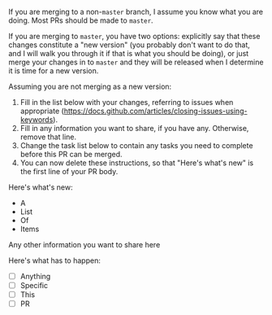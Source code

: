 If you are merging to a non-`master` branch, I assume you know what you are doing. Most PRs should be made to `master`.

If you are merging to `master`, you have two options: explicitly say that these changes constitute a "new version" (you probably don't want to do that, and I will walk you through it if that is what you should be doing), or just merge your changes in to `master` and they will be released when I determine it is time for a new version.

Assuming you are not merging as a new version:
1. Fill in the list below with your changes, referring to issues when appropriate (https://docs.github.com/articles/closing-issues-using-keywords).
1. Fill in any information you want to share, if you have any. Otherwise, remove that line.
1. Change the task list below to contain any tasks you need to complete before this PR can be merged.
1. You can now delete these instructions, so that "Here's what's new" is the first line of your PR body.

Here's what's new:
- A
- List
- Of
- Items

Any other information you want to share here

Here's what has to happen:
- [ ] Anything
- [ ] Specific
- [ ] This
- [ ] PR
